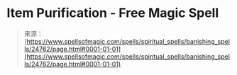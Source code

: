 <!--yml
category: 未分类
date: 2024-06-12 19:11:00
-->

# Item Purification - Free Magic Spell

> 来源：[https://www.spellsofmagic.com/spells/spiritual_spells/banishing_spells/24762/page.html#0001-01-01](https://www.spellsofmagic.com/spells/spiritual_spells/banishing_spells/24762/page.html#0001-01-01)